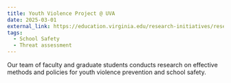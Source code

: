 ```yaml
---
title: Youth Violence Project @ UVA
date: 2025-03-01
external_link: https://education.virginia.edu/research-initiatives/research-centers-labs/research-labs/youth-violence-project
tags:
  - School Safety
  - Threat assessment
---
```


Our team of faculty and graduate students conducts research on effective methods and policies for youth violence prevention and school safety.
<!--more-->
